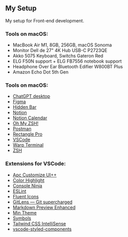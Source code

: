 ## My Setup

My setup for Front-end development.

### Tools on macOS:
- MacBook Air M1, 8GB, 256GB, macOS Sonoma
- Monitor Dell de 27" 4K Hub USB-C P2723QE
- Akko 5075 Keyboard, Switchs Gateron Red
- ELG F50N support + ELG FB7556 notebook support
- Headphone Over Ear Bluetooth Edifier W800BT Plus
- Amazon Echo Dot 5th Gen

### Tools on macOS:
- [ChatGPT desktop](https://openai.com/chatgpt/mac/)
- [Figma](https://www.figma.com/)
- [Hidden Bar](https://apps.apple.com/us/app/hidden-bar/id1452453066?mt=12)
- [Notion](https://www.notion.so/)
- [Notion Calendar](https://www.notion.so/product/calendar)
- [Oh My ZSH!](https://ohmyz.sh/)
- [Postman](https://www.postman.com/)
- [Rectangle Pro](https://rectangleapp.com/pro)
- [VSCode](https://code.visualstudio.com/)
- [Warp Terminal](https://www.warp.dev/)
- [ZSH](https://github.com/ohmyzsh/ohmyzsh/wiki/Installing-ZSH)

### Extensions for VSCode:
- [Apc Customize UI++](https://marketplace.visualstudio.com/items?itemName=drcika.apc-extension)
- [Color Highlight](https://marketplace.visualstudio.com/items?itemName=naumovs.color-highlight)
- [Console Ninja](https://marketplace.visualstudio.com/items?itemName=WallabyJs.console-ninja)
- [ESLint](https://marketplace.visualstudio.com/items?itemName=dbaeumer.vscode-eslint)
- [Fluent Icons](https://marketplace.visualstudio.com/items?itemName=miguelsolorio.fluent-icons)
- [GitLens — Git supercharged](https://marketplace.visualstudio.com/items?itemName=eamodio.gitlens)
- [Markdown Preview Enhanced](https://marketplace.visualstudio.com/items?itemName=shd101wyy.markdown-preview-enhanced)
- [Min Theme](https://marketplace.visualstudio.com/items?itemName=miguelsolorio.min-theme)
- [Symbols](https://marketplace.visualstudio.com/items?itemName=miguelsolorio.symbols)
- [Tailwind CSS IntelliSense](https://marketplace.visualstudio.com/items?itemName=bradlc.vscode-tailwindcss)
- [vscode-styled-components](https://marketplace.visualstudio.com/items?itemName=styled-components.vscode-styled-components)

